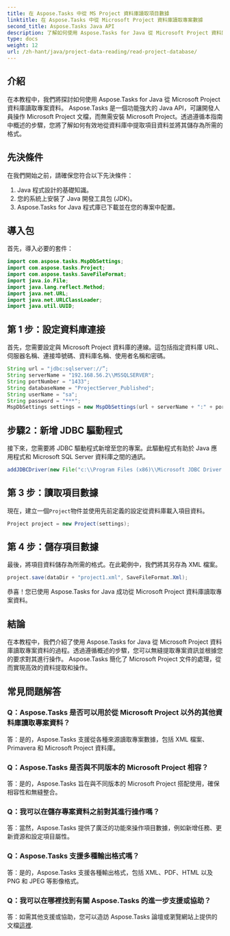 ```yaml
---
title: 在 Aspose.Tasks 中從 MS Project 資料庫讀取項目數據
linktitle: 在 Aspose.Tasks 中從 Microsoft Project 資料庫讀取專案數據
second_title: Aspose.Tasks Java API
description: 了解如何使用 Aspose.Tasks for Java 從 Microsoft Project 資料庫讀取專案資料。帶有程式碼範例的分步指南。
type: docs
weight: 12
url: /zh-hant/java/project-data-reading/read-project-database/
---
```

## 介紹
在本教程中，我們將探討如何使用 Aspose.Tasks for Java 從 Microsoft Project 資料庫讀取專案資料。 Aspose.Tasks 是一個功能強大的 Java API，可讓開發人員操作 Microsoft Project 文檔，而無需安裝 Microsoft Project。透過遵循本指南中概述的步驟，您將了解如何有效地從資料庫中提取項目資料並將其儲存為所需的格式。
## 先決條件
在我們開始之前，請確保您符合以下先決條件：
1. Java 程式設計的基礎知識。
2. 您的系統上安裝了 Java 開發工具包 (JDK)。
3. Aspose.Tasks for Java 程式庫已下載並在您的專案中配置。

## 導入包
首先，導入必要的套件：
```java
import com.aspose.tasks.MspDbSettings;
import com.aspose.tasks.Project;
import com.aspose.tasks.SaveFileFormat;
import java.io.File;
import java.lang.reflect.Method;
import java.net.URL;
import java.net.URLClassLoader;
import java.util.UUID;
```
## 第 1 步：設定資料庫連接
首先，您需要設定與 Microsoft Project 資料庫的連線。這包括指定資料庫 URL、伺服器名稱、連接埠號碼、資料庫名稱、使用者名稱和密碼。
```java
String url = "jdbc:sqlserver://”;
String serverName = "192.168.56.2\\MSSQLSERVER";
String portNumber = "1433";
String databaseName = "ProjectServer_Published";
String userName = "sa";
String password = "***";
MspDbSettings settings = new MspDbSettings(url + serverName + ":" + portNumber + ";databaseName=" + databaseName + ";user=" + userName + ";password=" + password);
```
## 步驟2：新增 JDBC 驅動程式
接下來，您需要將 JDBC 驅動程式新增至您的專案。此驅動程式有助於 Java 應用程式和 Microsoft SQL Server 資料庫之間的通訊。
```java
addJDBCDriver(new File("c:\\Program Files (x86)\\Microsoft JDBC Driver 4.0 for SQL Server\\sqljdbc_4.0\\enu\\sqljdbc4.jar"));
```
## 第 3 步：讀取項目數據
現在，建立一個`Project`物件並使用先前定義的設定從資料庫載入項目資料。
```java
Project project = new Project(settings);
```
## 第 4 步：儲存項目數據
最後，將項目資料儲存為所需的格式。在此範例中，我們將其另存為 XML 檔案。
```java
project.save(dataDir + "project1.xml", SaveFileFormat.Xml);
```
恭喜！您已使用 Aspose.Tasks for Java 成功從 Microsoft Project 資料庫讀取專案資料。

## 結論
在本教程中，我們介紹了使用 Aspose.Tasks for Java 從 Microsoft Project 資料庫讀取專案資料的過程。透過遵循概述的步驟，您可以無縫提取專案資訊並根據您的要求對其進行操作。 Aspose.Tasks 簡化了 Microsoft Project 文件的處理，從而實現高效的資料提取和操作。
## 常見問題解答
### Q：Aspose.Tasks 是否可以用於從 Microsoft Project 以外的其他資料庫讀取專案資料？
答：是的，Aspose.Tasks 支援從各種來源讀取專案數據，包括 XML 檔案、Primavera 和 Microsoft Project 資料庫。
### Q：Aspose.Tasks 是否與不同版本的 Microsoft Project 相容？
答：是的，Aspose.Tasks 旨在與不同版本的 Microsoft Project 搭配使用，確保相容性和無縫整合。
### Q：我可以在儲存專案資料之前對其進行操作嗎？
答：當然，Aspose.Tasks 提供了廣泛的功能來操作項目數據，例如新增任務、更新資源和設定項目屬性。
### Q：Aspose.Tasks 支援多種輸出格式嗎？
答：是的，Aspose.Tasks 支援各種輸出格式，包括 XML、PDF、HTML 以及 PNG 和 JPEG 等影像格式。
### Q：我可以在哪裡找到有關 Aspose.Tasks 的進一步支援或協助？
答：如需其他支援或協助，您可以造訪 Aspose.Tasks 論壇或瀏覽網站上提供的文檔[這裡](https://forum.aspose.com/c/tasks/15).